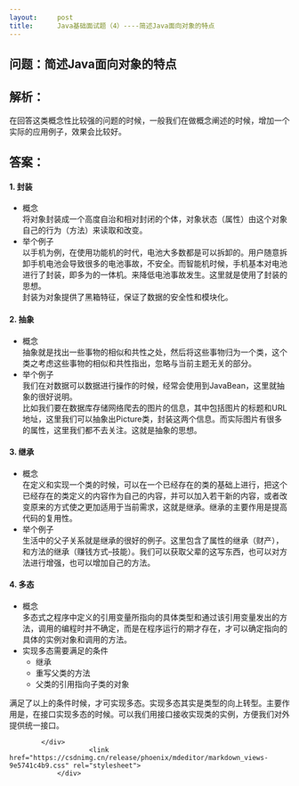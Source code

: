 ```yaml
---
layout:     post
title:      Java基础面试题（4）----简述Java面向对象的特点
---
```

<div id="article_content" class="article_content clearfix csdn-tracking-statistics" data-pid="blog" data-mod="popu_307" data-dsm="post">
								            <div id="content_views" class="markdown_views prism-atom-one-dark">
							<!-- flowchart 箭头图标 勿删 -->
							<svg xmlns="http://www.w3.org/2000/svg" style="display: none;"><path stroke-linecap="round" d="M5,0 0,2.5 5,5z" id="raphael-marker-block" style="-webkit-tap-highlight-color: rgba(0, 0, 0, 0);"></path></svg>
							<h2><a id="Java_0"></a>问题：简述Java面向对象的特点</h2>
<h2><a id="_2"></a>解析：</h2>
<p>在回答这类概念性比较强的问题的时候，一般我们在做概念阐述的时候，增加一个实际的应用例子，效果会比较好。</p>
<h2><a id="_5"></a>答案：</h2>
<h4><a id="1__6"></a>1. 封装</h4>
<ul>
<li>概念<br>
将对象封装成一个高度自治和相对封闭的个体，对象状态（属性）由这个对象自己的行为（方法）来读取和改变。</li>
<li>举个例子<br>
以手机为例，在使用功能机的时代，电池大多数都是可以拆卸的。用户随意拆卸手机电池会导致很多的电池事故，不安全。而智能机时候，手机基本对电池进行了封装，即多为的一体机。来降低电池事故发生。这里就是使用了封装的思想。<br>
封装为对象提供了黑箱特征，保证了数据的安全性和模块化。</li>
</ul>
<h4><a id="2__14"></a>2. 抽象</h4>
<ul>
<li>概念<br>
抽象就是找出一些事物的相似和共性之处，然后将这些事物归为一个类，这个类之考虑这些事物的相似和共性指出，忽略与当前主题无关的部分。</li>
<li>举个例子<br>
我们在对数据可以数据进行操作的时候，经常会使用到JavaBean，这里就抽象的很好说明。<br>
比如我们要在数据库存储网络爬去的图片的信息，其中包括图片的标题和URL地址，这里我们可以抽象出Picture类，封装这两个信息。而实际图片有很多的属性，这里我们都不去关注。这就是抽象的思想。</li>
</ul>
<h4><a id="3__21"></a>3. 继承</h4>
<ul>
<li>概念<br>
在定义和实现一个类的时候，可以在一个已经存在的类的基础上进行，把这个已经存在的类定义的内容作为自己的内容，并可以加入若干新的内容，或者改变原来的方式使之更加适用于当前需求，这就是继承。继承的主要作用是提高代码的复用性。</li>
<li>举个例子<br>
生活中的父子关系就是继承的很好的例子。这里包含了属性的继承（财产），和方法的继承（赚钱方式–技能）。我们可以获取父辈的这写东西，也可以对方法进行增强，也可以增加自己的方法。</li>
</ul>
<h4><a id="4__27"></a>4. 多态</h4>
<ul>
<li>概念<br>
多态式之程序中定义的引用变量所指向的具体类型和通过该引用变量发出的方法，调用的编程时并不确定，而是在程序运行的期才存在，才可以确定指向的具体的实例对象和调用的方法。</li>
<li>实现多态需要满足的条件
<ul>
<li>继承</li>
<li>重写父类的方法</li>
<li>父类的引用指向子类的对象</li>
</ul>
</li>
</ul>
<p>满足了以上的条件时候，才可实现多态。实现多态其实是类型的向上转型。主要作用是，在接口实现多态的时候。可以我们用接口接收实现类的实例，方便我们对外提供统一接口。</p>

            </div>
						<link href="https://csdnimg.cn/release/phoenix/mdeditor/markdown_views-9e5741c4b9.css" rel="stylesheet">
                </div>